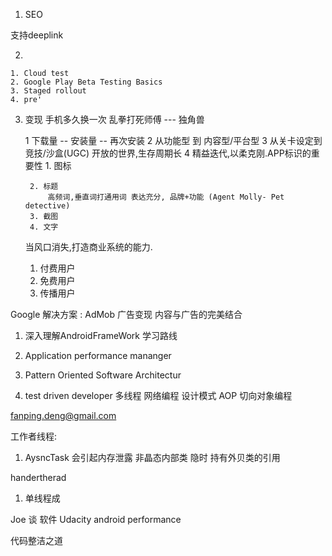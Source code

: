 ---
---

1. SEO

支持deeplink
 

 <data scheme:>
 </data>

2.

	1. Cloud test
	2. Google Play Beta Testing Basics
	3. Staged rollout
	4. pre'

3. 变现
	手机多久换一次
乱拳打死师傅 --- 独角兽

	1 下载量 -- 安装量  -- 再次安装
	2 从功能型  到 内容型/平台型
	3 从关卡设定到竞技/沙盒(UGC) 开放的世界,生存周期长
	4 精益迭代,以柔克刚.APP标识的重要性
		1. 图标

		2. 标题
			高频词,垂直词打通用词 表达充分, 品牌+功能 (Agent Molly- Pet detective)
		3. 截图
		4. 文字

	当风口消失,打造商业系统的能力.

	1. 付费用户 
	2. 免费用户
	3. 传播用户

Google 解决方案  :  AdMob  广告变现
内容与广告的完美结合



1. 深入理解AndroidFrameWork 学习路线

2. Application performance mananger 
3. Pattern Oriented Software Architectur
4. test driven developer
多线程 网络编程 设计模式
AOP 切向对象编程


fanping.deng@gmail.com

工作者线程:
1. AysncTask 会引起内存泄露
非晶态内部类 隐时  持有外贝类的引用


handertherad 

1. 单线程成 


 Joe 谈 软件 
 Udacity 
 android performance 

代码整洁之道







	

